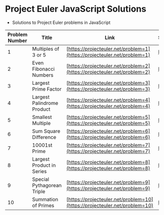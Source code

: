 # Project Euler JavaScript Solutions

- Solutions to Project Euler problems in JavaScript

| Problem Number | Title               | Link                                                                     | Solution                                  |
| -------------- | ------------------- | ------------------------------------------------------------------------ | ----------------------------------------- |
| 1              | Multiples of 3 or 5 | [https://projecteuler.net/problem=1](https://projecteuler.net/problem=1) | [Here](./0001-multiples-of-3-or-5/index.js) |
| 2 | Even Fibonacci Numbers | [https://projecteuler.net/problem=2](https://projecteuler.net/problem=2) | [Here](./0002-even-fibonacci-numbers/index.js) |
| 3 | Largest Prime Factor | [https://projecteuler.net/problem=3](https://projecteuler.net/problem=3) | [Here](./0003-largest-prime-factor/index.js) |
| 4 | Largest Palindrome Product | [https://projecteuler.net/problem=4](https://projecteuler.net/problem=4) | [Here](./0004-largest-palindrome-product/index.js) |
| 5 | Smallest Multiple | [https://projecteuler.net/problem=5](https://projecteuler.net/problem=5) | [Here](./0005-smallest-multiple/index.js) |
| 6 | Sum Square Difference | [https://projecteuler.net/problem=6](https://projecteuler.net/problem=6) | [Here](./0006-sum-square-difference/index.js) |
| 7 | 10001st Prime | [https://projecteuler.net/problem=7](https://projecteuler.net/problem=7) | [Here](./0007-10001st-prime/index.js) |
| 8 | Largest Product in Series | [https://projecteuler.net/problem=8](https://projecteuler.net/problem=8) | [Here](./0008-largest-product-in-series/index.js) |
| 9 | Special Pythagorean Triple | [https://projecteuler.net/problem=9](https://projecteuler.net/problem=9) | [Here](./0009-special-pythagorean-triple/index.js) |
| 10 | Summation of Primes | [https://projecteuler.net/problem=10](https://projecteuler.net/problem=10) | [Here](./0010-summation-of-primes/index.js) |